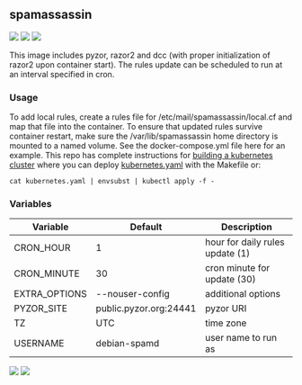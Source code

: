 ## spamassassin
[![](https://images.microbadger.com/badges/version/instantlinux/spamassassin.svg)](https://microbadger.com/images/instantlinux/spamassassin "Version badge") [![](https://images.microbadger.com/badges/image/instantlinux/spamassassin.svg)](https://microbadger.com/images/instantlinux/spamassassin "Image badge") [![](https://images.microbadger.com/badges/commit/instantlinux/spamassassin.svg)](https://microbadger.com/images/instantlinux/spamassassin "Commit badge")

This image includes pyzor, razor2 and dcc (with proper initialization of
razor2 upon container start). The rules update can be scheduled to run at an
interval specified in cron.

### Usage
To add local rules, create a rules file for
/etc/mail/spamassassin/local.cf and map that file into the
container. To ensure that updated rules survive container restart,
make sure the /var/lib/spamassassin home directory is mounted to a
named volume. See the docker-compose.yml file here for an example.
This repo has complete instructions for
[building a kubernetes cluster](https://github.com/instantlinux/docker-tools/blob/master/k8s/README.md) where you can deploy [kubernetes.yaml](https://github.com/instantlinux/docker-tools/blob/master/images/spamassassin/kubernetes.yaml) with the Makefile or:
~~~
cat kubernetes.yaml | envsubst | kubectl apply -f -
~~~

### Variables
| Variable | Default | Description |
| -------- | ------- | ----------- |
| CRON_HOUR | 1 |hour for daily rules update (1) |
| CRON_MINUTE | 30 | cron minute for update (30) |
| EXTRA_OPTIONS | --nouser-config | additional options |
| PYZOR_SITE | public.pyzor.org:24441 | pyzor URI |
| TZ | UTC | time zone |
| USERNAME | debian-spamd | user name to run as |
[![](https://images.microbadger.com/badges/license/instantlinux/spamassassin.svg)](https://microbadger.com/images/instantlinux/spamassassin "License badge") [![](https://img.shields.io/badge/code-apache_svn%2Fspamassassin-blue.svg)](https://svn.apache.org/viewvc/spamassassin "Code repo")
